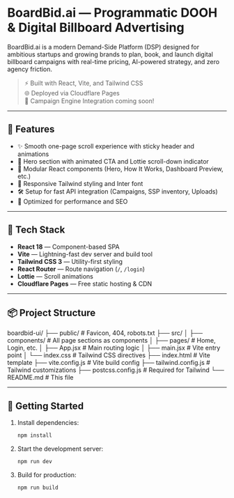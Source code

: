 # BoardBid.ai — Programmatic DOOH & Digital Billboard Advertising

BoardBid.ai is a modern Demand-Side Platform (DSP) designed for ambitious startups and growing brands to plan, book, and launch digital billboard campaigns with real-time pricing, AI-powered strategy, and zero agency friction.

> ⚡ Built with React, Vite, and Tailwind CSS  
> 🌐 Deployed via Cloudflare Pages  
> 🎯 Campaign Engine Integration coming soon!

---

## 🚀 Features

- ✨ Smooth one-page scroll experience with sticky header and animations
- 🎯 Hero section with animated CTA and Lottie scroll-down indicator
- 🧩 Modular React components (Hero, How It Works, Dashboard Preview, etc.)
- 📱 Responsive Tailwind styling and Inter font
- 🛠️ Setup for fast API integration (Campaigns, SSP inventory, Uploads)
- 🧪 Optimized for performance and SEO

---

## 🧱 Tech Stack

- **React 18** — Component-based SPA
- **Vite** — Lightning-fast dev server and build tool
- **Tailwind CSS 3** — Utility-first styling
- **React Router** — Route navigation (`/`, `/login`)
- **Lottie** — Scroll animations
- **Cloudflare Pages** — Free static hosting & CDN

---

## 📦 Project Structure

boardbid-ui/
├── public/ # Favicon, 404, robots.txt
├── src/
│ ├── components/ # All page sections as components
│ ├── pages/ # Home, Login, etc.
│ ├── App.jsx # Main routing logic
│ ├── main.jsx # Vite entry point
│ └── index.css # Tailwind CSS directives
├── index.html # Vite template
├── vite.config.js # Vite build config
├── tailwind.config.js # Tailwind customizations
├── postcss.config.js # Required for Tailwind
└── README.md # This file

---

## 🔧 Getting Started

1. Install dependencies:

   ```bash
   npm install
   ```

2. Start the development server:

   ```bash
   npm run dev
   ```

3. Build for production:

   ```bash
   npm run build
   ```


